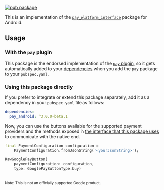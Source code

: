 [![pub package](https://img.shields.io/pub/v/pay_android.svg)](https://pub.dartlang.org/packages/pay_android)

This is an implementation of the [`pay_platform_interface`](https://github.com/google-pay/flutter-plugin/tree/main/pay_platform_interface) package for Android.

## Usage

### With the `pay` plugin

This package is the endorsed implementation of the [`pay` plugin](https://pub.dev/packages/pay), so it gets automatically added to your [dependencies](https://flutter.dev/platform-plugins/) when you add the `pay` package to your `pubspec.yaml`.

### Using this package directly

If you prefer to integrate or extend this package separately, add it as a dependency in your `pubspec.yaml` file as follows:

```yaml
dependencies:
  pay_android: ^3.0.0-beta.1
```

Now, you can use the buttons available for the supported payment providers and the methods exposed in [the interface that this package uses](https://github.com/google-pay/flutter-plugin/tree/main/pay_platform_interface) to communicate with the native end.

```dart
final PaymentConfiguration configuration =
    PaymentConfiguration.fromJsonString('<yourJsonString>');

RawGooglePayButton(
    paymentConfiguration: configuration,
    type: GooglePayButtonType.buy),
```

<br>
<sup>Note: This is not an officially supported Google product.</sup>